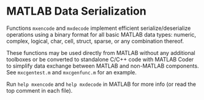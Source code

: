 MATLAB Data Serialization
=========================

Functions `mxencode` and `mxdecode` implement efficient serialize/deserialize
operations using a binary format for all basic MATLAB data types: numeric,
complex, logical, char, cell, struct, sparse, or any combination thereof.

These functions may be used directly from MATLAB without any additional
toolboxes or be converted to standalone C/C++ code with MATLAB Coder to simplify
data exchange between MATLAB and non-MATLAB components. See `mxcgentest.m` and
`mxcgenfunc.m` for an example.

Run `help mxencode` and `help mxdecode` in MATLAB for more info (or read the top
comment in each file).
